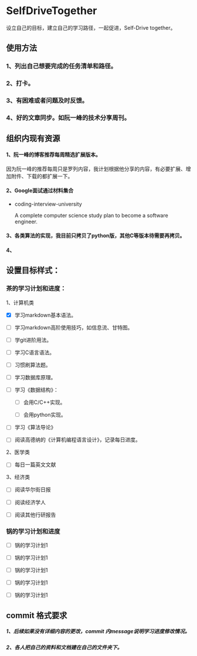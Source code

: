 # SelfDriveTogether
设立自己的目标，建立自己的学习路径，一起促进，Self-Drive together。

## 使用方法

### 1、列出自己想要完成的任务清单和路径。

### 2、打卡。

### 3、有困难或者问题及时反馈。

### 4、好的文章同步。如阮一峰的技术分享周刊。

## 组织内现有资源

#### 1、阮一峰的博客推荐每周精选扩展版本。

因为阮一峰的推荐每周只是罗列内容，我计划根据他分享的内容，有必要扩展、增加附件、下载的都扩展一下。

#### 2、Google面试通过材料集合

- coding-interview-university

  A complete computer science study plan to become a software engineer.


#### 3、各类算法的实现，我目前只拷贝了python版，其他C等版本待需要再拷贝。

#### 4、



## 设置目标样式：

### 茶的学习计划和进度：

1、计算机类

- [x] 学习markdown基本语法。
- [ ] 学习markdown高阶使用技巧，如信息流、甘特图。
- [ ] 学git进阶用法。
- [ ] 学习C语言语法。
- [ ] 习惯刷算法题。
- [ ] 学习数据库原理。
- [ ] 学习《数据结构》：

  - [ ] 会用C/C++实现。

  - [ ] 会用python实现。
- [ ] 学习《算法导论》
- [ ] 阅读高德纳的《计算机编程语言设计》，记录每日进度。

2、医学类

- [ ] 每日一篇英文文献

3、经济类

- [ ] 阅读华尔街日报
- [ ] 阅读经济学人
- [ ] 阅读其他行研报告



### 锅的学习计划和进度

- [ ] 锅的学习计划1

- [ ] 锅的学习计划1

- [ ] 锅的学习计划1

- [ ] 锅的学习计划1

- [ ] 锅的学习计划1



## commit 格式要求

##### 1、后续如果没有详细内容的更改，commit 内message说明学习进度修改情况。

##### 2、各人把自己的资料和文档建在自己的文件夹下。


